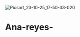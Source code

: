 ![Picsart_23-10-25_17-50-33-020](https://github.com/Anareyes965/Ana-reyes-/assets/149035485/c86cf183-4251-44c6-be75-df1c27131d88)
# Ana-reyes-
